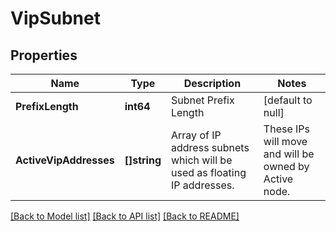 # VipSubnet

## Properties
Name | Type | Description | Notes
------------ | ------------- | ------------- | -------------
**PrefixLength** | **int64** | Subnet Prefix Length | [default to null]
**ActiveVipAddresses** | **[]string** | Array of IP address subnets which will be used as floating IP addresses. | These IPs will move and will be owned by Active node. | [default to null]

[[Back to Model list]](../README.md#documentation-for-models) [[Back to API list]](../README.md#documentation-for-api-endpoints) [[Back to README]](../README.md)

